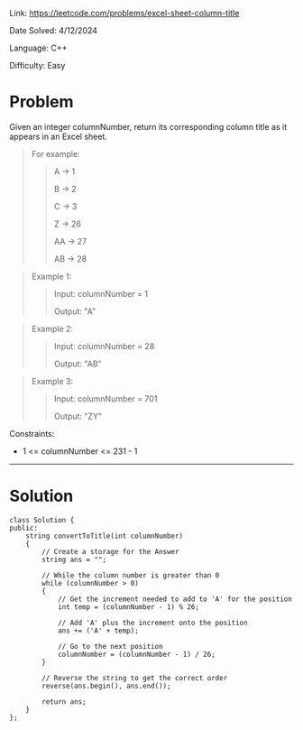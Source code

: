 Link: https://leetcode.com/problems/excel-sheet-column-title

Date Solved: 4/12/2024

Language: C++

Difficulty: Easy

# Problem

Given an integer columnNumber, return its corresponding column title as it appears in an Excel sheet.

>For example:
>>A -> 1
>>
>>B -> 2
>>
>>C -> 3
>>
>>Z -> 26
>>
>>AA -> 27
>>
>>AB -> 28 

>Example 1:
>
>>
>>Input: columnNumber = 1
>>
>>Output: "A"

>Example 2:
>
>>Input: columnNumber = 28
>>
>>Output: "AB"

>Example 3:
>
>>Input: columnNumber = 701
>>
>>Output: "ZY"
 

Constraints:

- 1 <= columnNumber <= 231 - 1

---

# Solution

```
class Solution {
public:
    string convertToTitle(int columnNumber) 
    {
        // Create a storage for the Answer
        string ans = "";

        // While the column number is greater than 0 
        while (columnNumber > 0)
        {
            // Get the increment needed to add to 'A' for the position
            int temp = (columnNumber - 1) % 26;

            // Add 'A' plus the increment onto the position
            ans += ('A' + temp);

            // Go to the next position
            columnNumber = (columnNumber - 1) / 26;
        }   

        // Reverse the string to get the correct order
        reverse(ans.begin(), ans.end());

        return ans;
    }
};

```
